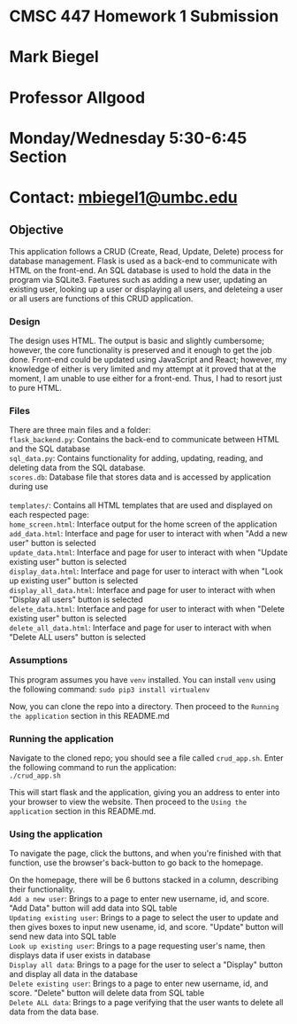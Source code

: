 # CMSC 447 Homework 1 Submission
# Mark Biegel
# Professor Allgood
# Monday/Wednesday 5:30-6:45 Section
# Contact: mbiegel1@umbc.edu
###

## Objective
This application follows a CRUD (Create, Read, Update, Delete) process for database management.
Flask is used as a back-end to communicate with HTML on the front-end. An SQL database is used
to hold the data in the program via SQLite3. Faetures such as adding a new user, updating an existing user,
looking up a user or displaying all users, and deleteing a user or all users are functions of 
this CRUD application.


### Design
The design uses HTML. The output is basic and slightly cumbersome; however, the core functionality
is preserved and it enough to get the job done. Front-end could be updated using JavaScript and React;
however, my knowledge of either is very limited and my attempt at it proved that at the moment, I am
unable to use either for a front-end. Thus, I had to resort just to pure HTML.


### Files
There are three main files and a folder:
    <br>`flask_backend.py`: Contains the back-end to communicate between HTML and the SQL database
    <br>`sql_data.py`: Contains functionality for adding, updating, reading, and deleting data from the SQL database.
    <br>`scores.db`: Database file that stores data and is accessed by application during use
    <br>
    <br>`templates/`: Contains all HTML templates that are used and displayed on each respected page:
        <br>`home_screen.html`: Interface output for the home screen of the application
        <br>`add_data.html`: Interface and page for user to interact with when "Add a new user" button is selected
        <br>`update_data.html`: Interface and page for user to interact with when "Update existing user" button is selected
        <br>`display_data.html`: Interface and page for user to interact with when "Look up existing user" button is selected
        <br>`display_all_data.html`: Interface and page for user to interact with when "Display all users" button is selected
        <br>`delete_data.html`: Interface and page for user to interact with when "Delete existing user" button is selected
        <br>`delete_all_data.html`: Interface and page for user to interact with when "Delete ALL users" button is selected


### Assumptions
This program assumes you have `venv` installed. You can install `venv` using the following command:
    `sudo pip3 install virtualenv `

Now, you can clone the repo into a directory. Then proceed to the `Running the application` section in this README.md


### Running the application
Navigate to the cloned repo; you should see a file called `crud_app.sh`. Enter the following command to run the application:
    <br>`./crud_app.sh`<br>

This will start flask and the application, giving you an address to enter into your browser to view the website.
Then proceed to the `Using the application` section in this README.md.


### Using the application
To navigate the page, click the buttons, and when you're finished with that function, use the browser's
back-button to go back to the homepage.

On the homepage, there will be 6 buttons stacked in a column, describing their functionality.
    <br>`Add a new user`: Brings to a page to enter new username, id, and score. "Add Data" button will add data into SQL table
    <br>`Updating existing user`: Brings to a page to select the user to update and then gives boxes to input new usename, id, and score.
        "Update" button will send new data into SQL table
    <br>`Look up existing user`: Brings to a page requesting user's name, then displays data if user exists in database
    <br>`Display all data`: Brings to a page for the user to select a "Display" button and display all data in the database
    <br>`Delete existing user`: Brings to a page to enter new username, id, and score. "Delete" button will delete data from SQL table
    <br>`Delete ALL data`: Brings to a page verifying that the user wants to delete all data from the data base. 
